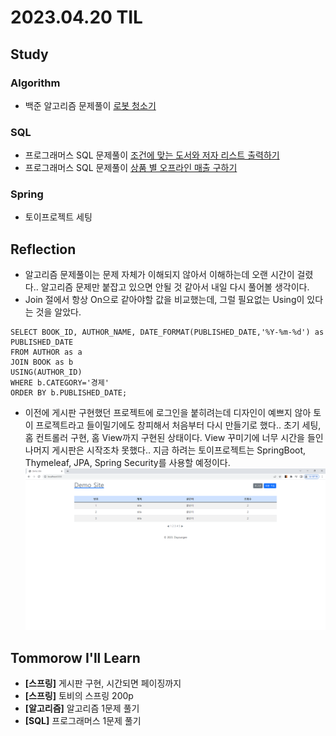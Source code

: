 # 2023.04.20 TIL

## Study
### Algorithm
- 백준 알고리즘 문제풀이 [로봇 청소기](https://www.acmicpc.net/problem/14503)
### SQL
- 프로그래머스 SQL 문제풀이 [조건에 맞는 도서와 저자 리스트 출력하기](https://school.programmers.co.kr/learn/courses/30/lessons/144854)
- 프로그래머스 SQL 문제풀이 [상품 별 오프라인 매출 구하기](https://school.programmers.co.kr/learn/courses/30/lessons/131533)
### Spring
- 토이프로젝트 세팅
## Reflection
- 알고리즘 문제풀이는 문제 자체가 이해되지 않아서 이해하는데 오랜 시간이 걸렸다.. 알고리즘 문제만 붙잡고 있으면 안될 것 같아서 내일 다시 풀어볼 생각이다.
- Join 절에서 항상 On으로 같아야할 값을 비교했는데, 그럴 필요없는 Using이 있다는 것을 알았다.
```mysql
SELECT BOOK_ID, AUTHOR_NAME, DATE_FORMAT(PUBLISHED_DATE,'%Y-%m-%d') as PUBLISHED_DATE
FROM AUTHOR as a
JOIN BOOK as b
USING(AUTHOR_ID)
WHERE b.CATEGORY='경제'
ORDER BY b.PUBLISHED_DATE;
```
- 이전에 게시판 구현했던 프로젝트에 로그인을 붙히려는데 디자인이 예쁘지 않아 토이 프로젝트라고 들이밀기에도 창피해서 처음부터 다시 만들기로 했다.. 초기 세팅, 홈 컨트롤러 구현, 홈 View까지 구현된 상태이다. View 꾸미기에 너무 시간을 들인 나머지 게시판은 시작조차 못했다..
지금 하려는 토이프로젝트는 SpringBoot, Thymeleaf, JPA, Spring Security를 사용할 예정이다.
![toy](../../img/토이프로젝트.png)

## Tommorow I'll Learn
- **[스프링]** 게시판 구현, 시간되면 페이징까지
- **[스프링]** 토비의 스프링 200p
- **[알고리즘]** 알고리즘 1문제 풀기
- **[SQL]** 프로그래머스 1문제 풀기

